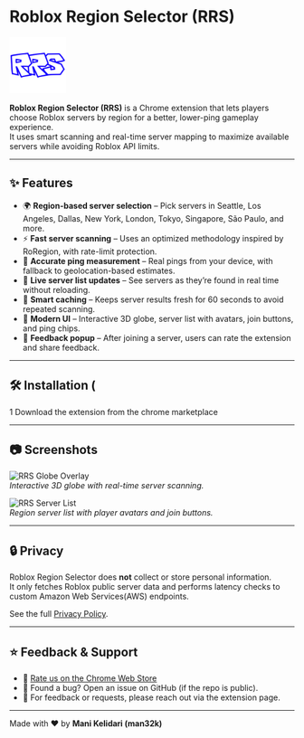 # Roblox Region Selector (RRS)

<img src="icons/icon128.png" alt="RRS Logo" width="100" />

**Roblox Region Selector (RRS)** is a Chrome extension that lets players choose Roblox servers by region for a better, lower-ping gameplay experience.  
It uses smart scanning and real-time server mapping to maximize available servers while avoiding Roblox API limits.

---

## ✨ Features
- 🌍 **Region-based server selection** – Pick servers in Seattle, Los Angeles, Dallas, New York, London, Tokyo, Singapore, São Paulo, and more.  
- ⚡ **Fast server scanning** – Uses an optimized methodology inspired by RoRegion, with rate-limit protection.  
- 📡 **Accurate ping measurement** – Real pings from your device, with fallback to geolocation-based estimates.  
- 🔄 **Live server list updates** – See servers as they’re found in real time without reloading.  
- 💾 **Smart caching** – Keeps server results fresh for 60 seconds to avoid repeated scanning.  
- 🎨 **Modern UI** – Interactive 3D globe, server list with avatars, join buttons, and ping chips.  
- 🙌 **Feedback popup** – After joining a server, users can rate the extension and share feedback.  

---

## 🛠️ Installation (
1 Download the extension from the chrome marketplace 

---

## 📷 Screenshots

![RRS Globe Overlay](docs/screenshot_globe.png)  
*Interactive 3D globe with real-time server scanning.*

![RRS Server List](docs/screenshot_servers.png)  
*Region server list with player avatars and join buttons.*

---

## 🔒 Privacy
Roblox Region Selector does **not** collect or store personal information.  
It only fetches Roblox public server data and performs latency checks to custom Amazon Web Services(AWS) endpoints.  

See the full [Privacy Policy](./PRIVACY.md).

---

## ⭐ Feedback & Support
- 💬 [Rate us on the Chrome Web Store](https://chromewebstore.google.com/detail/roblox-region-selector/kbhccmmeanfjdlgkchpgbjbkenkghmgo)  
- 🐛 Found a bug? Open an issue on GitHub (if the repo is public).  
- 📧 For feedback or requests, please reach out via the extension page.  

---

Made with ❤️ by **Mani Kelidari (man32k)**  
